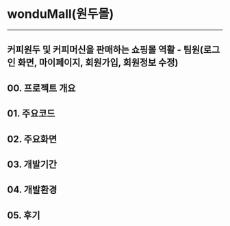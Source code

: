 # wonduMall(원두몰)
--------------
커피원두 및 커피머신을 판매하는 쇼핑몰
역활 - 팀원(로그인 화면, 마이페이지, 회원가입, 회원정보 수정)
--------------
## 00. 프로젝트 개요

## 01. 주요코드

## 02. 주요화면

## 03. 개발기간

## 04. 개발환경

## 05. 후기

